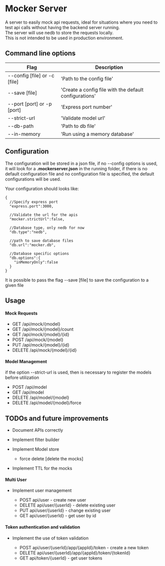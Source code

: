 # Mocker Server #

A server to easily mock api requests, ideal for situations where you need to test api calls without having the backend server running.  
The server will use nedb to store the requests locally.  
This is not intended to be used in production environment.

## Command line options ##

| Flag | Description |
| ---- | ----------- |
| --config [file] or -c [file] | 'Path to the config file' |
| --save [file] | 'Create a config file with the default configurations'  |
| --port [port] or -p [port] | 'Express port number'  |
| --strict-url |  'Validate model url'  |
| --db-path | 'Path to db file'  |
| --in-memory | 'Run using a memory database'  |


## Configuration ##
The configuration will be stored in a json file, if no --config options is used, it will look for a **.mockerserver.json** in the running folder, if there is no default configuration file and no configuration file is specified, the default configurations will be used.

Your configuration should looks like:  
```
{  
  //Specify express port
  "express.port":3000,  

  //Validate the url for the apis
  "mocker.strictUrl":false,  

  //Database type, only nedb for now
  "db.type":"nedb",  

  //path to save database files
  "db.url":"mocker.db",  

  //Database specific options
  "db.options":{  
    "inMemoryOnly":false  
  }  
}
```

It is possible to pass the flag --save [file] to save the configuration to a given file


## Usage ##

#### Mock Requests ####

- GET /api/mock/{model}
- GET /api/mock/{model}/count
- GET /api/mock/{model}/{id}
- POST /api/mock/{model}
- PUT /api/mock/{model}/{id}
- DELETE /api/mock/{model}/{id}

#### Model Management ####
if the option --strict-url is used, then is necessary to register the models before utilization

- POST /api/model
- GET /api/model
- DELETE /api/model/{model}
- DELETE /api/model/{model}/force


## TODOs and future improvements ##
- Document APIs correctly
- Implement filter builder

- Implement Model store
  - force delete [delete the mocks]

- Implement TTL for the mocks


#### Multi User ####

- Implement user management  

  - POST api/user - create new user
  - DELETE api/user/{userId} - delete existing user
  - PUT api/user/{userId} - change existing user
  - GET api/user/{userId} - get user by id


#### Token authentication and validation ####

- Implement the use of token validation

  - POST api/user/{userId}/app/{appId}/token - create a new token
  - DELETE api/user/{userId}/app/{appId}/token/{tokenId}
  - GET api/token/{userId} - get user tokens
